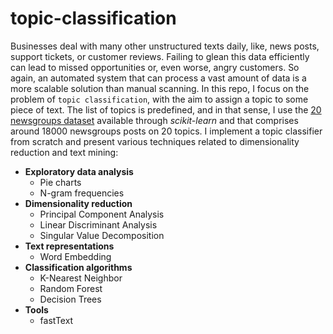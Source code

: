 # topic-classification
Businesses deal with many other unstructured texts daily, like, news posts, support tickets, or customer reviews. Failing to glean this data efficiently can lead to missed opportunities or, even worse, angry customers. So again, an automated system that can process a vast amount of data is a more scalable solution than manual scanning.   In this repo, I focus on the problem of `topic classification`, with the aim to assign a topic to some piece of text. The list of topics is predefined, and in that sense, I use the [20 newsgroups dataset](https://scikit-learn.org/stable/modules/generated/sklearn.datasets.fetch_20newsgroups.html#sklearn.datasets.fetch_20newsgroups) available through _scikit-learn_ and that comprises around 18000 newsgroups posts on 20 topics. I implement a topic classifier from scratch and present various techniques related to dimensionality reduction and text mining:

* **Exploratory data analysis**
    * Pie charts
    * N-gram frequencies
* **Dimensionality reduction**
    * Principal Component Analysis
    * Linear Discriminant Analysis
    * Singular Value Decomposition
* **Text representations**
    * Word Embedding
* **Classification algorithms**
    * K-Nearest Neighbor
    * Random Forest
    * Decision Trees
* **Tools**
    * fastText
